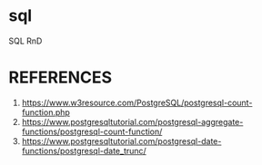 # sql
SQL RnD

# REFERENCES
1. https://www.w3resource.com/PostgreSQL/postgresql-count-function.php
2. https://www.postgresqltutorial.com/postgresql-aggregate-functions/postgresql-count-function/
3. https://www.postgresqltutorial.com/postgresql-date-functions/postgresql-date_trunc/